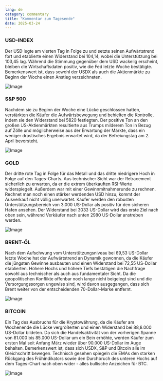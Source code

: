 ```yaml
---
lang: de
category: commentary
title: "Kommentar zum Tagesende"
date: 2025-03-24
---
```


### USD-INDEX

Der USD legte am vierten Tag in Folge zu und setzte seinen Aufwärtstrend fort und etablierte einen Widerstand bei 104,14, wobei die Unterstützung bei 103,45 lag. Während die Stimmung gegenüber dem USD wackelig erscheint, bleiben die Wirtschaftsdaten positiv, wie die Fed letzte Woche bestätigte. Bemerkenswert ist, dass sowohl der USDX als auch die Aktienmärkte zu Beginn der Woche einen Anstieg verzeichneten. 

![Image](https://markleighedu.github.io/img/Mar-2025/24-Mar-2025/usdindex.jpg)

### S&P 500

Nachdem sie zu Beginn der Woche eine Lücke geschlossen hatten, verstärkten die Käufer die Aufwärtsbewegung und behielten die Kontrolle, indem sie den Widerstand bei 5820 festlegten. Der positive Ton an den großen US-Aktienmärkten resultierte aus Trumps milderem Ton in Bezug auf Zölle und möglicherweise aus der Erwartung der Märkte, dass ein weniger drastisches Ergebnis erwartet wird, da der Befreiungstag am 2. April bevorsteht.

![Image](https://markleighedu.github.io/img/Mar-2025/24-Mar-2025/sp500.jpg)

### GOLD

Der dritte rote Tag in Folge für das Metall und das dritte niedrigere Hoch in Folge auf den Tages-Charts. Aus technischer Sicht war der Retracement sicherlich zu erwarten, da er die extrem überkauften RSI-Werte widerspiegelt. Außerdem war mit einer Gewinnmitnahmerunde zu rechnen. Rechnet man noch einen stärker werdenden USD hinzu, kommt der Ausverkauf nicht völlig unerwartet. Käufer werden den robusten Unterstützungsbereich von 3.000 US-Dollar als positiv für den sicheren Hafen ansehen. Der Widerstand bei 3033 US-Dollar wird das erste Ziel nach oben sein, während Verkäufer nach unten 2980 US-Dollar anstreben werden.  

![Image](https://markleighedu.github.io/img/Mar-2025/24-Mar-2025/gold.jpg)

### BRENT-ÖL

Nach dem Aufschwung vom Unterstützungsniveau bei 69,53 US-Dollar letzte Woche hat der Aufwärtstrend an Dynamik gewonnen, da die Käufer die jüngsten Gewinne ausbauten und einen Widerstand bei 72,55 US-Dollar etablierten. Höhere Hochs und höhere Tiefs bestätigen die Nachfrage sowohl aus technischer als auch aus fundamentaler Sicht. Da die geopolitischen Konflikte offenbar noch lange nicht beigelegt sind und die Versorgungssorgen ungewiss sind, wird davon ausgegangen, dass sich Brent weiter von der entscheidenden 70-Dollar-Marke entfernt. 

![Image](https://markleighedu.github.io/img/Mar-2025/24-Mar-2025/brentoil.jpg)

### BITCOIN

Ein Tag des Ausbruchs für die Kryptowährung, da die Käufer am Wochenende die Lücke vergrößerten und einen Widerstand bei 88,8.000 US-Dollar bildeten. Da sich die Handelsaktivität von der vorherigen Spanne von 81.000 bis 85.000 US-Dollar um ein Bein erhöhte, werden Käufer zum ersten Mal seit Anfang März wieder über 90.000 US-Dollar im Auge behalten. Bemerkenswert ist, dass sich USDX, S&P und Bitcoin alle im Gleichschritt bewegen. Technisch gesehen spiegeln die EMAs den starken Rückgang des Frühindikators sowie den Durchbruch des unteren Hochs auf dem Tages-Chart nach oben wider - alles bullische Anzeichen für BTC. 

![Image](https://markleighedu.github.io/img/Mar-2025/24-Mar-2025/bitcoin.jpg)

